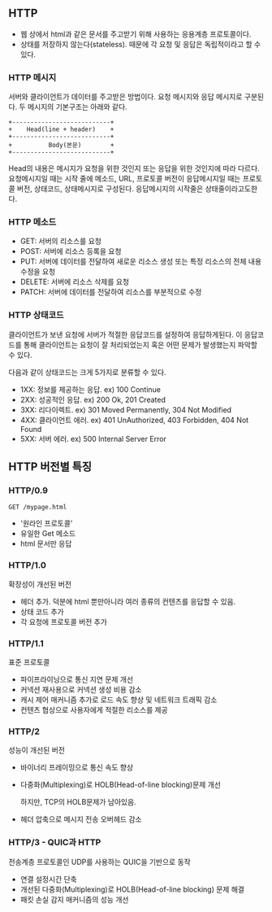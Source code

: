 ## HTTP

- 웹 상에서 html과 같은 문서를 주고받기 위해 사용하는 응용계층 프로토콜이다.
- 상태를 저장하지 않는다(stateless). 때문에 각 요청 및 응답은 독립적이라고 할 수 있다.

### HTTP 메시지

서버와 클라이언트가 데이터를 주고받은 방법이다. 요청 메시지와 응답 메시지로 구분된다.
두 메시지의 기본구조는 아래와 같다.

```
+---------------------------+
+    Head(line + header)    +
+---------------------------+
+          Body(본문)        +
+---------------------------+
```

Head의 내용은 메시지가 요청을 위한 것인지 또는 응답을 위한 것인지에 따라 다르다.
요청메시지일 때는 시작 줄에 메소드, URL, 프로토콜 버전이 응답메시지일 때는 프로토콜 버전, 상태코드, 상태메시지로 구성된다. 응답메시지의 시작줄은 상태줄이라고도한다.

### HTTP 메소드

- GET: 서버의 리소스를 요청
- POST: 서버에 리소스 등록을 요청
- PUT: 서버에 데이터를 전달하여 새로운 리소스 생성 또는 특정 리소스의 전체 내용 수정을 요청
- DELETE: 서버에 리소스 삭제를 요청
- PATCH: 서버에 데이터를 전달하여 리소스를 부분적으로 수정

### HTTP 상태코드

클라이언트가 보낸 요청에 서버가 적절한 응답코드를 설정하여 응답하게된다.
이 응답코드를 통해 클라이언트는 요청이 잘 처리되었는지 혹은 어떤 문제가 발생했는지 파악할 수 있다.

다음과 같이 상태코드는 크게 5가지로 분류할 수 있다.

- 1XX: 정보를 제공하는 응답. ex) 100 Continue
- 2XX: 성공적인 응답. ex) 200 Ok, 201 Created
- 3XX: 리다이렉트. ex) 301 Moved Permanently, 304 Not Modified
- 4XX: 클라이언트 에러. ex) 401 UnAuthorized, 403 Forbidden, 404 Not Found
- 5XX: 서버 에러. ex) 500 Internal Server Error

## HTTP 버전별 특징

### HTTP/0.9

```
GET /mypage.html
```

- '원라인 프로토콜'
- 유일한 Get 메소드
- html 문서만 응답

### HTTP/1.0

확장성이 개선된 버전

- 헤더 추가. 덕분에 html 뿐만아니라 여러 종류의 컨텐츠를 응답할 수 있음.
- 상태 코드 추가
- 각 요청에 프로토콜 버전 추가

### HTTP/1.1

표준 프로토콜

- 파이프라이닝으로 통신 지연 문제 개선
- 커넥션 재사용으로 커넥션 생성 비용 감소
- 캐시 제어 매커니즘 추가로 로드 속도 향상 및 네트워크 트래픽 감소
- 컨텐츠 협상으로 사용자에게 적절한 리소스를 제공
<!-- - Host헤더 추가로 IP주소 하나로 여러 사이트 운영 가능 -->

### HTTP/2

성능이 개선된 버전

- 바이너리 프레이밍으로 통신 속도 향상
- 다중화(Multiplexing)로 HOLB(Head-of-line blocking)문제 개선

  하지만, TCP의 HOLB문제가 남아있음.

- 헤더 압축으로 메시지 전송 오버헤드 감소

### HTTP/3 - QUIC과 HTTP

전송계층 프로토콜인 UDP를 사용하는 QUIC을 기반으로 동작

- 연결 설정시간 단축
- 개선된 다중화(Multiplexing)로 HOLB(Head-of-line blocking) 문제 해결
- 패킷 손실 감지 매커니즘의 성능 개선
